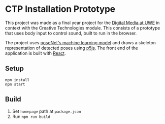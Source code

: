 # CTP Installation Prototype
This project was made as a final year project for the [Digital Media at UWE](https://my.uwe.ac.uk/) in context with the Creative Technologies module. This consists of a prototype that uses body input to control sound, built to run in the browser.

The project uses [poseNet's machine learning model](https://github.com/tensorflow/tfjs-models/tree/master/posenet) and draws a skeleton representation of detected poses using [p5js](https://p5js.org/). The front end of the application is built with [React](https://reactjs.org/).

## Setup
```
npm install
npm start
```

## Build
1. Set `homepage` path at `package.json`
2. Run `npm run build`
